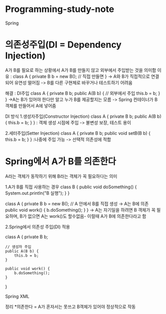 # Programming-study-note
Spring
# 의존성주입(DI = Dependency Injection)
A가 B를 필요로 하는 상황에서 A가 B를 만들지 않고 외부에서 주입받는 것을 의미함
이유 : 
class A {
    private B b = new B();  // 직접 만들면
}
-> A와 B가 직접적으로 연결되어 유연성 떨어짐
-> B를 다른 구현체로 바꾸거나 테스트하기 어려움

해결 : DI주입
class A {
    private B b;
    public A(B b) {          // 외부에서 주입
        this.b = b;
    }
}
->A는 B가 있어야 한다만 알고 누가 B를 제공할지는 모름
-> Spring 컨테이너가 B 객체를 만들어서 A에 넣어줌

DI 방식
1.생성자주입(Constructor Injection)
class A {
    private B b;
    public A(B b) { this.b = b; }
}
: 객체 생성 시점에 주입 -> 불변성 보장, 테스트 용이

2.세터주입(Setter Injection)
class A {
    private B b;
    public void setB(B b) { this.b = b; }
}
:나중에 주입 가능 -> 선택적 의존성에 적합

# Spring에서 A가 B를 의존한다
A라는 객체가 동작하기 위해 B라는 객체가 꼭 필요하다는 의미

1.A가 B를 직접 사용하는 경우
class B {
    public void doSomething() {
        System.out.println("B 실행");
    }
}

class A {
    private B b = new B();  // A 안에서 B를 직접 생성 → A는 B에 의존
    public void work() {
        b.doSomething();
    }
}
-> A는 자기일을 하려면 B 객체가 꼭 필요하며, B가 없으면 A는 work()도 할수없음- 이럴때 A가 B에 의존한다라고 함

2.Spring에서 의존성 주입(DI) 적용

class A {
    private B b;

    // 생성자 주입
    public A(B b) {
        this.b = b;
    }

    public void work() {
        b.doSomething();
    }
}

Spring XML
<bean id="b" class="B"/>
<bean id="a" class="A">
    <constructor-arg ref="b"/>  <!-- A가 B에 의존하므로 스프링이 B를 대신 넣어줌 -->
</bean>

정리
*의존한다 = A가 혼자서는 못쓰고 B객체가 있어야 정상적으로 작동



